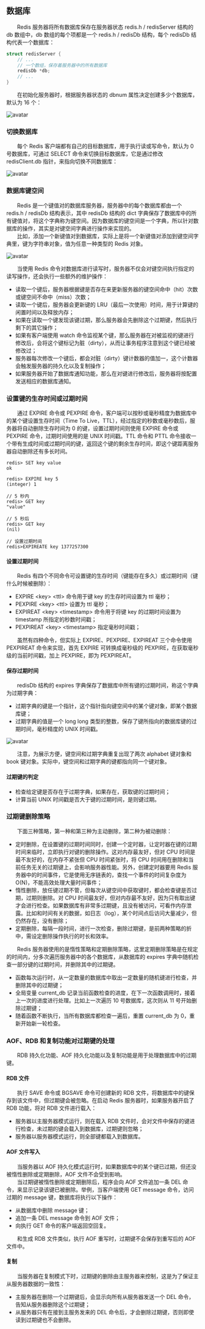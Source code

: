 
## 数据库
　　Redis 服务器将所有数据库保存在服务器状态 redis.h / redisServer 结构的 db 数组中，db 数组的每个项都是一个 redis.h / redisDb 结构，每个 redisDb 结构代表一个数据库：

```c
struct redisServer {
    // ...
    // 一个数组，保存着服务器中的所有数据库
    redisDb *db;
    // ...
}
```

　　在初始化服务器时，根据服务器状态的 dbnum 属性决定创建多少个数据库，默认为 16 个：

![avatar](chapter_9_p1.png)

### 切换数据库
　　每个 Redis 客户端都有自己的目标数据库，用于执行读或写命令，默认为 0 号数据库，可通过 SELECT 命令来切换目标数据库，它是通过修改 redisClient.db 指针，来指向切换不同数据库：

![avatar](chapter_9_p2.png)

### 数据库键空间
　　Redis 是一个键值对的数据库服务器，服务器中的每个数据库都由一个  redis.h / redisDb 结构表示，其中 redisDb 结构的 dict 字典保存了数据库中的所有键值对，将这个字典称为键空间。因为数据库的键空间是一个字典，所以针对数据库的操作，其实是对键空间字典进行操作来实现的。<br />
　　比如，添加一个新键值对到数据库，实际上是将一个新键值对添加到键空间字典里，键为字符串对象，值为任意一种类型的 Redis 对象。
  
![avatar](chapter_9_p3.png)

　　当使用 Redis 命令对数据库进行读写时，服务器不仅会对键空间执行指定的读写操作，还会执行一些额外的维护操作：

- 读取一个键后，服务器根据键是否存在来更新服务器的键空间命中（hit）次数或键空间不命中（miss）次数；
- 读取一个键后，服务器会更新键的 LRU（最后一次使用）时间，用于计算键的闲置时间以及释放内存；
- 如果在读取一个键发现该键过期，那么服务器会先删除这个过期键，然后执行剩下的其它操作；
- 如果有客户端使用 watch 命令监视某个键，那么服务器在对被监视的键进行修改后，会将这个键标记为脏（dirty），从而让事务程序注意到这个键已经被修改过；
- 服务器每次修改一个键后，都会对脏（dirty）键计数器的值加一，这个计数器会触发服务器的持久化以及复制操作；
- 如果服务器开始了数据库通知功能，那么在对键进行修改后，服务器将按配置发送相应的数据库通知。

### 设置键的生存时间或过期时间
　　通过 EXPIRE 命令或 PEXPIRE 命令，客户端可以按秒或毫秒精度为数据库中的某个键设置生存时间（Time To Live，TTL），经过指定的秒数或毫秒数后，服务器将自动删除生存时间为 0 的键，设置过期时间则使用 EXPIRE 命令或 PEXPIRE 命令，过期时间使用的是 UNIX 时间戳。TTL 命令和 PTTL 命令接收一个带有生成时间或过期时间的键，返回这个键的剩余生存时间，即这个键距离服务器自动删除还有多长时间。
  
```redis
redis> SET key value
ok

redis> EXPIRE key 5
(integer) 1

// 5 秒内
redis> GET key
"value"

// 5 秒后
redis> GET key
(nil)

// 设置过期时间
redis>EXPIREATE key 1377257300
```

#### 设置过期时间
　　Redis 有四个不同命令可设置键的生存时间（键能存在多久）或过期时间（键什么时候被删除）：
 
- EXPIRE &lt;key&gt; &lt;ttl&gt; 命令用于键 key 的生存时间设置为 ttl 毫秒；
- PEXPIRE &lt;key&gt; &lt;ttl&gt; 设置为 ttl 毫秒；
- EXPIREAT &lt;key&gt; &lt;timestamp&gt; 命令用于将键 key 的过期时间设置为 timestamp 所指定的秒数时间戳；
- PEXPIREAT &lt;key&gt; &lt;timestamp&gt; 指定毫秒时间戳；

　　虽然有四种命令，但实际上 EXPIRE、PEXPIRE、EXPIREAT 三个命令使用 PEXPIREAT 命令来实现，首先 EXPIRE 可转换成毫秒级的 PEXPIRE，在获取毫秒级的当前时间戳，加上 PEXPIRE，即为 PEXPIREAT。

#### 保存过期时间
　　redisDb 结构的 expires 字典保存了数据库中所有键的过期时间，称这个字典为过期字典：
  
- 过期字典的键是一个指针，这个指针指向键空间中的某个键对象，即某个数据库键；
- 过期字典的值是一个 long long 类型的整数，保存了键所指向的数据库键的过期时间，毫秒精度的 UNIX 时间戳。

![avatar](chapter_9_p4.png)

　　注意，为展示方便，键空间和过期字典重复出现了两次 alphabet 键对象和 book 键对象。实际中，键空间和过期字典的键都指向同一个键对象。

#### 过期键的判定

- 检查给定键是否存在于过期字典，如果存在，获取键的过期时间；
- 计算当前 UNIX 时间戳是否大于键的过期时间，是则键过期。

### 过期键删除策略
　　下面三种策略，第一种和第三种为主动删除，第二种为被动删除：
  
- 定时删除，在设置键的过期时间同时，创建一个定时器，让定时器在键的过期时间来临时，立即执行对键的删除操作。这对内存最友好，但对 CPU 时间是最不友好的，在内存不紧张但 CPU 时间紧张时，将 CPU 时间用在删除和当前任务无关的过期键上，会影响服务器性能。另外，创建定时器要用 Redis 服务器中的时间事件，它是使用无序链表的，查找一个事件的时间复杂度为 O(N)，不能高效处理大量时间事件；
- 惰性删除，放任键过期不管，但每次从键空间中获取键时，都会检查键是否过期，过期则删除。对 CPU 时间最友好，但对内存最不友好，因为只有取出键才会进行检查。如果数据库有非常多过期键，且没有被访问，可看作内存泄露。比如和时间有关的数据，如日志（log），某个时间点后访问大量减少，但仍然存在，没有删除；
- 定期删除，每隔一段时间，进行一次检查，删除过期键，是前两种策略的折中，需设定删除操作执行的时长和效率。

　　Redis 服务器使用的是惰性策略和定期删除策略，这里定期删除策略是在规定的时间内，分多次遍历服务器中的各个数据库，从数据库的 expires 字典中随机检查一部分键的过期时间，并删除其中的过期键。
  
- 函数每次运行时，从一定数量的数据库中取出一定数量的随机键进行检查，并删除其中的过期键；
- 全局变量 current_db 记录当前函数检查的进度，在下一次函数调用时，接着上一次的进度进行处理。比如上一次遍历 10 号数据库，这次则从 11 号开始删除过期键；
- 随着函数不断执行，当所有数据库都检查一遍后，重置 current_db 为 0，重新开始新一轮检查。

### AOF、RDB 和复制功能对过期键的处理
　　RDB 持久化功能、AOF 持久化功能以及复制功能是用于处理数据库中的过期键。

#### RDB 文件
　　执行 SAVE 命令或 BGSAVE 命令可创建新的 RDB 文件，将数据库中的键保存到该文件中，但过期键会被忽略。在启动 Redis 服务器时，如果服务器开启了 RDB 功能，将对 RDB 文件进行载入：

- 服务器以主服务器模式运行，则在载入 RDB 文件时，会对文件中保存的键进行检查，未过期的键会载入到数据库，过期键则忽略；
- 服务器以服务器模式运行，则全部键都载入到数据库。

#### AOF 文件写入
　　当服务器以 AOF 持久化模式运行时，如果数据库中的某个键已过期，但还没被惰性删除或定期删除，AOF 文件不会受到影响。<br />
　　当过期键被惰性删除或定期删除后，程序会向 AOF 文件追加一条 DEL 命令，来显示记录该键已被删除。举例，当客户端使用 GET message 命令，访问过期的 message 键，数据库将执行以下操作：
  
- 从数据库中删除 message 键；
- 追加一条 DEL message 命令到 AOF 文件；
- 向执行 GET 命令的客户端返回空回复。

　　和生成 RDB 文件类似，执行 AOF 重写时，过期键不会保存到重写后的 AOF 文件中。

#### 复制
　　当服务器在复制模式下时，过期键的删除由主服务器来控制，这是为了保证主从服务器数据的一致性：

- 主服务器在删除一个过期键后，会显示向所有从服务器发送一个 DEL 命令，告知从服务器删除这个过期键；
- 从服务器只有在接到主服务发来的 DEL 命令后，才会删除过期键，否则即使读到过期键也不会删除。

